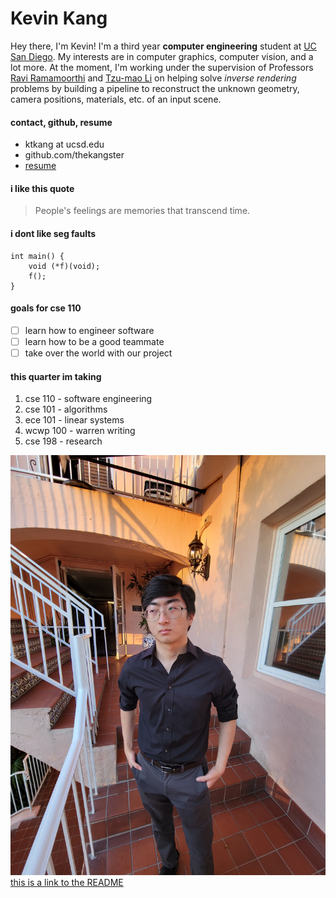 # Kevin Kang
Hey there, I'm Kevin! I'm a third year **computer engineering** student at 
[UC San Diego](https://ucsd.edu/). My interests are in computer graphics,
computer vision, and a lot more. At the moment, I'm working under the
supervision of Professors 
[Ravi Ramamoorthi](https://cseweb.ucsd.edu/~ravir/) and 
[Tzu-mao Li](https://cseweb.ucsd.edu/~tzli/) on helping solve *inverse
rendering* problems by building a pipeline to reconstruct the unknown geometry,
camera positions, materials, etc. of an input scene. 

#### contact, github, resume
- ktkang at ucsd.edu
- github.com/thekangster
- [resume](assets/kevinkangResume2023.pdf)

#### i like this quote
> People's feelings are memories that transcend time.

#### i dont like seg faults
```
int main() {
    void (*f)(void);
    f();
}
```

#### goals for cse 110 
- [ ] learn how to engineer software
- [ ] learn how to be a good teammate
- [ ] take over the world with our project

#### this quarter im taking
1. cse 110 - software engineering
2. cse 101 - algorithms
3. ece 101 - linear systems
4. wcwp 100 - warren writing
5. cse 198 - research

![me in lajolla](assets/images/kevin-lajolla.jpeg)
[this is a link to the README](README.md)

